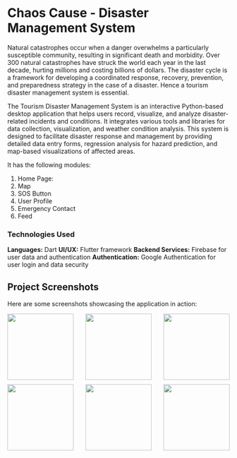 # Chaos Cause - Disaster Management System 

Natural catastrophes occur when a danger overwhelms a particularly susceptible community, resulting in significant death and morbidity. Over 300 natural catastrophes have struck the world each year in the last decade, hurting millions and costing billions of dollars. The disaster cycle is a framework for developing a coordinated response,
recovery, prevention, and preparedness strategy in the case of a disaster. Hence a tourism disaster management system is essential.

The Tourism Disaster Management System is an interactive Python-based desktop application that helps users record, visualize, and analyze disaster-related incidents and conditions. It integrates various tools and libraries for data collection, visualization, and weather condition analysis. This system is designed to facilitate disaster response and management by providing detailed data entry forms, regression analysis for hazard prediction, and map-based visualizations of affected areas.

It has the following modules: 

1. Home Page:
2. Map
3. SOS Button
4. User Profile
5. Emergency Contact
6. Feed

### Technologies Used
**Languages:** Dart
**UI/UX:** Flutter framework
**Backend Services:** Firebase for user data and authentication
**Authentication:** Google Authentication for user login and data security

## Project Screenshots

Here are some screenshots showcasing the application in action:

<div style="display: flex; justify-content: space-between;">
    <img src="ww1.jpeg" alt="" width="150"/>
    <img src="ww2.jpeg" alt="" width="150"/>
    <img src="ww3.jpeg" alt="" width="150"/>
</div>

<div style="display: flex; justify-content: space-between; margin-top: 10px;">
    <img src="ww4.jpeg" alt=" " width="150"/>
    <img src="ww5.jpeg" alt=" " width="150"/>
    <img src="ww6.jpeg" alt=" " width="150"/>
</div>
